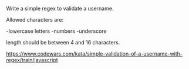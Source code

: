 Write a simple regex to validate a username.

Allowed characters are:

-lowercase letters -numbers -underscore

length should be between 4 and 16 characters.

https://www.codewars.com/kata/simple-validation-of-a-username-with-regex/train/javascript
